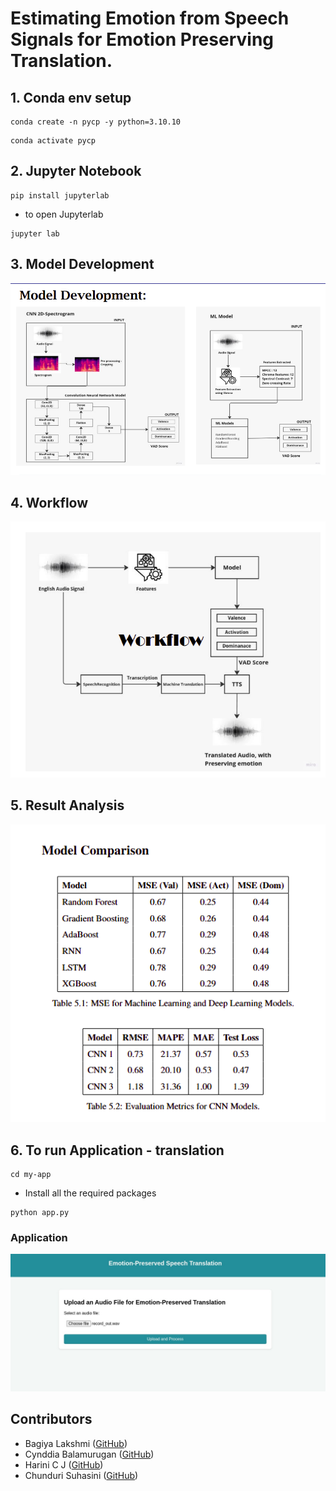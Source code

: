 # Estimating Emotion from Speech Signals for Emotion Preserving Translation. 

## 1. Conda env setup 

```
conda create -n pycp -y python=3.10.10             
```

```
conda activate pycp
``` 

## 2. Jupyter Notebook 

```
pip install jupyterlab
```
- to open Jupyterlab 

```
jupyter lab
```

## 3. Model Development 

![Model Developement](images/Model_Development.png)


## 4. Workflow 

![Model workflow](images/Workflow.png)


## 5. Result Analysis 

![Model workflow](images/Result.png)

## 6. To run Application - translation 

```
cd my-app
```

- Install all the required packages 

```
python app.py
```

### Application 

![Model workflow](images/application.jpeg)

## Contributors

- Bagiya Lakshmi ([GitHub](https://github.com/bagiyalakshmi))
- Cynddia Balamurugan ([GitHub](https://github.com/Cynddia))
- Harini C J  ([GitHub](https://github.com/Harinijayagopinath))
- Chunduri Suhasini ([GitHub](https://github.com/Suhasini02))

